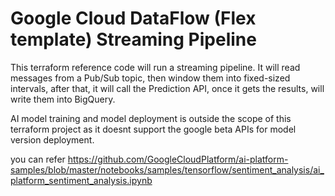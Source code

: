 # Google Cloud DataFlow (Flex template) Streaming Pipeline

This terraform reference code will run a streaming pipeline. It will read messages from a Pub/Sub topic, then window them into fixed-sized intervals, after that, it will call the Prediction API, once it gets the results, will write them into BigQuery.

AI model training and model deployment is outside the scope of this terraform project as it doesnt support the google beta APIs for model version deployment.

you can refer https://github.com/GoogleCloudPlatform/ai-platform-samples/blob/master/notebooks/samples/tensorflow/sentiment_analysis/ai_platform_sentiment_analysis.ipynb
